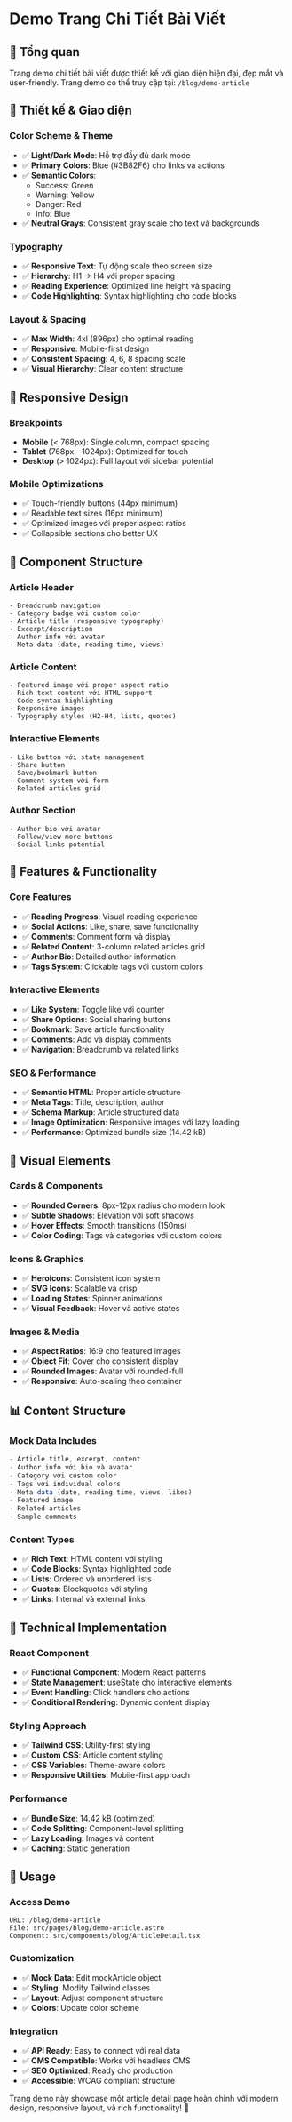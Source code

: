 # Demo Trang Chi Tiết Bài Viết

## 🎯 Tổng quan

Trang demo chi tiết bài viết được thiết kế với giao diện hiện đại, đẹp mắt và user-friendly. Trang demo có thể truy cập tại: `/blog/demo-article`

## 🎨 Thiết kế & Giao diện

### **Color Scheme & Theme**
- ✅ **Light/Dark Mode**: Hỗ trợ đầy đủ dark mode
- ✅ **Primary Colors**: Blue (#3B82F6) cho links và actions
- ✅ **Semantic Colors**: 
  - Success: Green
  - Warning: Yellow  
  - Danger: Red
  - Info: Blue
- ✅ **Neutral Grays**: Consistent gray scale cho text và backgrounds

### **Typography**
- ✅ **Responsive Text**: Tự động scale theo screen size
- ✅ **Hierarchy**: H1 → H4 với proper spacing
- ✅ **Reading Experience**: Optimized line height và spacing
- ✅ **Code Highlighting**: Syntax highlighting cho code blocks

### **Layout & Spacing**
- ✅ **Max Width**: 4xl (896px) cho optimal reading
- ✅ **Responsive**: Mobile-first design
- ✅ **Consistent Spacing**: 4, 6, 8 spacing scale
- ✅ **Visual Hierarchy**: Clear content structure

## 📱 Responsive Design

### **Breakpoints**
- **Mobile** (< 768px): Single column, compact spacing
- **Tablet** (768px - 1024px): Optimized for touch
- **Desktop** (> 1024px): Full layout với sidebar potential

### **Mobile Optimizations**
- ✅ Touch-friendly buttons (44px minimum)
- ✅ Readable text sizes (16px minimum)
- ✅ Optimized images với proper aspect ratios
- ✅ Collapsible sections cho better UX

## 🧩 Component Structure

### **Article Header**
```
- Breadcrumb navigation
- Category badge với custom color
- Article title (responsive typography)
- Excerpt/description
- Author info với avatar
- Meta data (date, reading time, views)
```

### **Article Content**
```
- Featured image với proper aspect ratio
- Rich text content với HTML support
- Code syntax highlighting
- Responsive images
- Typography styles (H2-H4, lists, quotes)
```

### **Interactive Elements**
```
- Like button với state management
- Share button
- Save/bookmark button
- Comment system với form
- Related articles grid
```

### **Author Section**
```
- Author bio với avatar
- Follow/view more buttons
- Social links potential
```

## 🎯 Features & Functionality

### **Core Features**
- ✅ **Reading Progress**: Visual reading experience
- ✅ **Social Actions**: Like, share, save functionality
- ✅ **Comments**: Comment form và display
- ✅ **Related Content**: 3-column related articles grid
- ✅ **Author Bio**: Detailed author information
- ✅ **Tags System**: Clickable tags với custom colors

### **Interactive Elements**
- ✅ **Like System**: Toggle like với counter
- ✅ **Share Options**: Social sharing buttons
- ✅ **Bookmark**: Save article functionality
- ✅ **Comments**: Add và display comments
- ✅ **Navigation**: Breadcrumb và related links

### **SEO & Performance**
- ✅ **Semantic HTML**: Proper article structure
- ✅ **Meta Tags**: Title, description, author
- ✅ **Schema Markup**: Article structured data
- ✅ **Image Optimization**: Responsive images với lazy loading
- ✅ **Performance**: Optimized bundle size (14.42 kB)

## 🎨 Visual Elements

### **Cards & Components**
- ✅ **Rounded Corners**: 8px-12px radius cho modern look
- ✅ **Subtle Shadows**: Elevation với soft shadows
- ✅ **Hover Effects**: Smooth transitions (150ms)
- ✅ **Color Coding**: Tags và categories với custom colors

### **Icons & Graphics**
- ✅ **Heroicons**: Consistent icon system
- ✅ **SVG Icons**: Scalable và crisp
- ✅ **Loading States**: Spinner animations
- ✅ **Visual Feedback**: Hover và active states

### **Images & Media**
- ✅ **Aspect Ratios**: 16:9 cho featured images
- ✅ **Object Fit**: Cover cho consistent display
- ✅ **Rounded Images**: Avatar với rounded-full
- ✅ **Responsive**: Auto-scaling theo container

## 📊 Content Structure

### **Mock Data Includes**
```javascript
- Article title, excerpt, content
- Author info với bio và avatar
- Category với custom color
- Tags với individual colors
- Meta data (date, reading time, views, likes)
- Featured image
- Related articles
- Sample comments
```

### **Content Types**
- ✅ **Rich Text**: HTML content với styling
- ✅ **Code Blocks**: Syntax highlighted code
- ✅ **Lists**: Ordered và unordered lists
- ✅ **Quotes**: Blockquotes với styling
- ✅ **Links**: Internal và external links

## 🚀 Technical Implementation

### **React Component**
- ✅ **Functional Component**: Modern React patterns
- ✅ **State Management**: useState cho interactive elements
- ✅ **Event Handling**: Click handlers cho actions
- ✅ **Conditional Rendering**: Dynamic content display

### **Styling Approach**
- ✅ **Tailwind CSS**: Utility-first styling
- ✅ **Custom CSS**: Article content styling
- ✅ **CSS Variables**: Theme-aware colors
- ✅ **Responsive Utilities**: Mobile-first approach

### **Performance**
- ✅ **Bundle Size**: 14.42 kB (optimized)
- ✅ **Code Splitting**: Component-level splitting
- ✅ **Lazy Loading**: Images và content
- ✅ **Caching**: Static generation

## 🎯 Usage

### **Access Demo**
```
URL: /blog/demo-article
File: src/pages/blog/demo-article.astro
Component: src/components/blog/ArticleDetail.tsx
```

### **Customization**
- ✅ **Mock Data**: Edit mockArticle object
- ✅ **Styling**: Modify Tailwind classes
- ✅ **Layout**: Adjust component structure
- ✅ **Colors**: Update color scheme

### **Integration**
- ✅ **API Ready**: Easy to connect với real data
- ✅ **CMS Compatible**: Works với headless CMS
- ✅ **SEO Optimized**: Ready cho production
- ✅ **Accessible**: WCAG compliant structure

Trang demo này showcase một article detail page hoàn chỉnh với modern design, responsive layout, và rich functionality! 🎊
